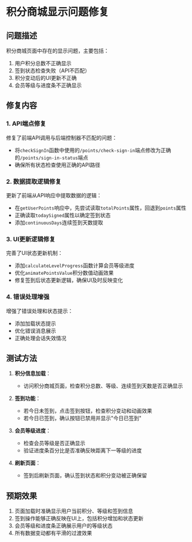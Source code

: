 # 积分商城显示问题修复

## 问题描述

积分商城页面中存在的显示问题，主要包括：

1. 用户积分总数不正确显示
2. 签到状态检查失败（API不匹配）
3. 积分变动后的UI更新不正确
4. 会员等级与进度条不正确显示

## 修复内容

### 1. API端点修复

修复了前端API调用与后端控制器不匹配的问题：

- 将`checkSignIn`函数中使用的`/points/check-sign-in`端点修改为正确的`/points/sign-in-status`端点
- 确保所有状态检查使用正确的API路径

### 2. 数据提取逻辑修复

更新了前端从API响应中提取数据的逻辑：

- 在`getUserPoints`响应中，先尝试读取`totalPoints`属性，回退到`points`属性
- 正确读取`todaySigned`属性以确定签到状态
- 添加`continuousDays`连续签到天数提取

### 3. UI更新逻辑修复

完善了UI状态更新机制：

- 添加`calculateLevelProgress`函数计算会员等级进度
- 优化`animatePointsValue`积分数值动画效果
- 修复签到后状态更新逻辑，确保UI及时反映变化

### 4. 错误处理增强

增强了错误处理和状态提示：

- 添加加载状态提示
- 优化错误消息展示
- 正确处理会话失效情况

## 测试方法

1. **积分信息加载**：
   - 访问积分商城页面，检查积分总数、等级、连续签到天数是否正确显示
   
2. **签到功能**：
   - 若今日未签到，点击签到按钮，检查积分变动和动画效果
   - 若今日已签到，确认按钮已禁用并显示"今日已签到"
   
3. **会员等级进度**：
   - 检查会员等级是否正确显示
   - 验证进度条百分比是否准确反映距离下一等级的进度
   
4. **刷新页面**：
   - 签到后刷新页面，确认签到状态和积分变动被正确保留

## 预期效果

1. 页面加载时准确显示用户当前积分、等级和签到信息
2. 签到操作能够正确反映在UI上，包括积分增加和状态更新
3. 会员等级和进度条正确展示用户的等级状态
4. 所有数据变动都有平滑的过渡效果 